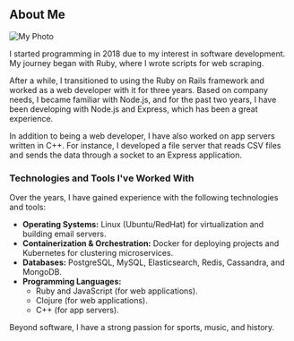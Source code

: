 ## About Me

![My Photo](path/to/your/photo.jpg)

I started programming in 2018 due to my interest in software development. My journey began with Ruby, where I wrote scripts for web scraping. 

After a while, I transitioned to using the Ruby on Rails framework and worked as a web developer with it for three years. Based on company needs, I became familiar with Node.js, and for the past two years, I have been developing with Node.js and Express, which has been a great experience.

In addition to being a web developer, I have also worked on app servers written in C++. For instance, I developed a file server that reads CSV files and sends the data through a socket to an Express application.

### Technologies and Tools I've Worked With

Over the years, I have gained experience with the following technologies and tools:

- **Operating Systems:** Linux (Ubuntu/RedHat) for virtualization and building email servers.
- **Containerization & Orchestration:** Docker for deploying projects and Kubernetes for clustering microservices.
- **Databases:** PostgreSQL, MySQL, Elasticsearch, Redis, Cassandra, and MongoDB.
- **Programming Languages:**  
  - Ruby and JavaScript (for web applications).  
  - Clojure (for web applications).  
  - C++ (for app servers).  

Beyond software, I have a strong passion for sports, music, and history.
